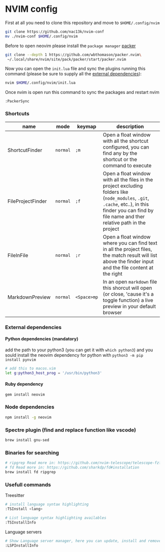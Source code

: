 # NVIM config

First at all you need to clone this repository and move to `$HOME/.config/nvim`

```bash
git clone https://github.com/nac13k/nvim-conf
mv ./nvim-conf $HOME/.config/nvim

```

Before to open neovim please install the `package manager` [packer](https://github.com/wbthomason/packer.nvim)

```bash
git clone --depth 1 https://github.com/wbthomason/packer.nvim\
 ~/.local/share/nvim/site/pack/packer/start/packer.nvim

```

Now you can open the `init.lua` file and sync the plugins running this command (please be sure to supply all the [external dependencies](#external-dependencies)):

```bash
nvim $HOME/.config/nvim/init.lua

```

Once nvim is open run this command to sync the packages and restart nvim
```vim
:PackerSync

```

### Shortcuts

|        name       |    mode  |    keymap   | description |
| ----------------- | -------- | ----------- | ----------- |
| ShortcutFinder    | `normal` | `;m`        | Open a float window with all the shortcut configured, you can find any by the shortcut or the command to execute |
| FileProjectFinder | `normal` | `;f`        | Open a float window with all the files in the project excluding folders like (`node_modules`, `.git`, `.cache`, etc..), in this finder you can find by file name and ther relative path in the project |
| FileInFile        | `normal` | `;r`        | Open a float window where you can find text in all the project files, the match result will list above the finder input and the file content at the right |
| MarkdownPreview   | `normal` | `<Space>mp` | In an open `markdown` file this shorcut will open (or close, 'cause it's a toggle function) a live preview in your default browser |

### External dependencies

#### Python dependencies (mandatory)

add the path to your python3 (you can get it with `which python3`) and you sould install the neovim dependency for python with `python3 -m pip install pynvim`

```bash
# add this to macos.vim
let g:python3_host_prog = '/usr/bin/python3'
```

#### Ruby dependency

```bash
gem install neovim
```


### Node dependencies

```bash
npm install -g neovim
```

### Spectre plugin (find and replace function like vscode)

```bash
brew install gnu-sed
```

### Binaries for searching

```bash
# ripgrep Read more in: https://github.com/nvim-telescope/telescope-fzf-writer.nvim#exports
# fd Read more in: https://github.com/sharkdp/fd#installation
brew install fd ripgrep
```

### Usefull commands

Treesitter

```sh
# install language syntax highlighting
:TSInstall <lang>
```

```sh
# List language syntax highlighting availables
:TSInstallInfo
```

Language servers

```sh
# Show Language server manager, here you can update, install and remove many language servers
:LSPInstallInfo
```

